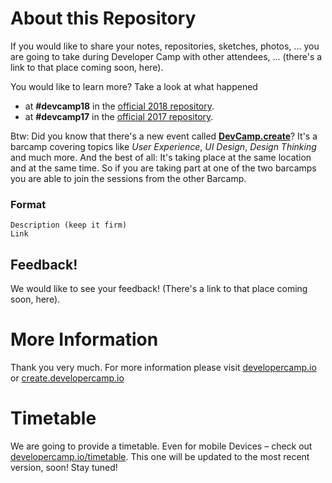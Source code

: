 # About this Repository

If you would like to share your notes, repositories, sketches, photos, ... you are going to take during Developer Camp
with other attendees, ... (there's a link to that place coming soon, here).

You would like to learn more? Take a look at what happened
- at **#devcamp18** in the [official 2018 repository](https://github.com/developercamp/devcamp18).
- at **#devcamp17** in the [official 2017 repository](https://github.com/developercamp/devcamp17).

Btw: Did you know that there's a new event called **[DevCamp.create](https://create.developercamp.io)**? It's a barcamp covering topics like _User Experience_, _UI Design_, _Design Thinking_ and much more. And the best of all: It's taking place at the same location and at the same time. So if you are taking part at one of the two barcamps you are able to join the sessions from the other Barcamp.

### Format

	Description (keep it firm)
	Link

## Feedback! 

We would like to see your feedback! (There's a link to that place coming soon, here).

# More Information

Thank you very much. For more information please visit [developercamp.io](https://developercamp.io) or [create.developercamp.io](https://create.developercamp.io)

# Timetable

We are going to provide a timetable. Even for mobile Devices – check out [developercamp.io/timetable](https://developercamp.io/timetable). This one will be updated to the most recent version, soon! Stay tuned!
